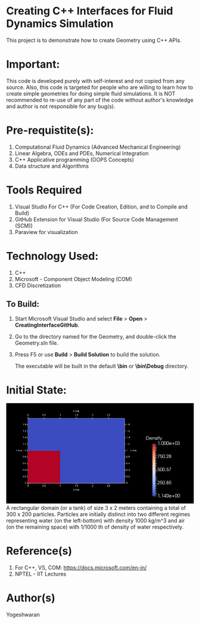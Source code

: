 # Creating C++ Interfaces for Fluid Dynamics Simulation
This project is to demonstrate how to create Geometry using C++ APIs. 

# Important:
This code is developed purely with self-interest and not copied from any source.
Also, this code is targeted for people who are willing to learn how to create simple geometries for doing simple fluid simulations.
It is NOT recommended to re-use of any part of the code without author's knowledge and author is not responsible for any bug(s).

# Pre-requistite(s):
1) Computational Fluid Dynamics (Advanced Mechanical Engineering)
2) Linear Algebra, ODEs and PDEs, Numerical Integration 
3) C++ Applicative programming (OOPS Concepts)
4) Data structure and Algorithms

# Tools Required
1) Visual Studio For C++ (For Code Creation, Edition, and to Compile and Build)
2) GitHub Extension for Visual Studio (For Source Code Management (SCM))
3) Paraview for visualization

# Technology Used:
1) C++ 
2) Microsoft - Component Object Modeling (COM)
3) CFD Discretization

To Build:
----------------
1.  Start Microsoft Visual Studio and select **File** \> **Open** \> **CreatingInterfaceGitHub**.
2.  Go to the directory named for the Geometry, and double-click the Geometry.sln file.
3.  Press F5 or use **Build** \> **Build Solution** to build the solution.

    The executable will be built in the default **\\bin** or **\\bin\\Debug** directory.

# Initial State:
![Density](Output/Density.JPG "Initial Condition Screenshot")
A rectangular domain (or a tank) of size 3 x 2 meters containing a total of 300 x  200 particles.
Particles are initially distinct into two different regimes representing water (on the left-bottom) with density 1000 kg/m^3 
and air (on the remaining space) with 1/1000 th of density of water respectively.

# Reference(s)
1) For C++, VS, COM: https://docs.microsoft.com/en-in/
2) NPTEL - IIT Lectures

# Author(s)
Yogeshwaran


